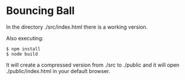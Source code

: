 # Bouncing Ball

In the directory ./src/index.html there is a working version.

Also executing: 

```
$ npm install
$ node build
```

It will create a compressed version from ./src to ./public and it will open ./public/index.html in your default browser.
